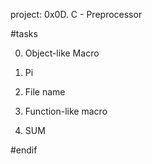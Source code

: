 project: 0x0D. C - Preprocessor

#tasks

0. Object-like Macro

1. Pi

2. File name

3. Function-like macro

4. SUM

#endif
